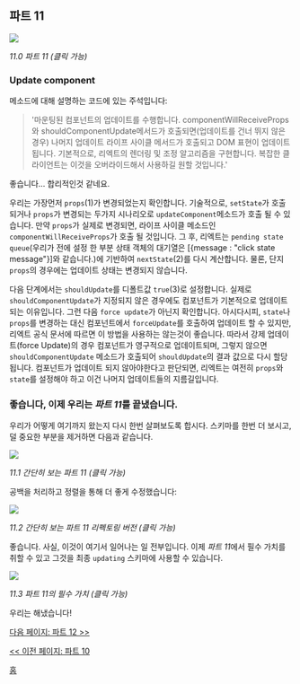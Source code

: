 ## 파트 11

[![](https://rawgit.com/Bogdan-Lyashenko/Under-the-hood-ReactJS/master/stack/images/11/part-11.svg)](https://rawgit.com/Bogdan-Lyashenko/Under-the-hood-ReactJS/master/stack/images/11/part-11.svg)

<em>11.0 파트 11 (클릭 가능)</em>

### Update component

메소드에 대해 설명하는 코드에 있는 주석입니다:
> '마운팅된 컴포넌트의 업데이트를 수행합니다. componentWillReceiveProps와 shouldComponentUpdate메서드가 호출되면(업데이트를 건너 뛰지 않은 경우) 나머지 업데이트 라이프 사이클 메서드가 호출되고 DOM 표현이 업데이트됩니다. 기본적으로, 리엑트의 렌더링 및 조정 알고리즘을 구현합니다. 복잡한 클라이언트는 이것을 오버라이드해서 사용하길 원할 것입니다.'

좋습니다… 합리적인것 같네요.

우리는 가장먼저 `props`(1)가 변경되었는지 확인합니다. 기술적으로, `setState`가 호출되거나 `props`가 변경되는 두가지 시나리오로 `updateComponent`메소드가 호출 될 수 있습니다. 만약 `props`가 실제로 변경되면, 라이프 사이클 메소드인 `componentWillReceiveProps`가 호출 될 것입니다. 그 후, 리엑트는 `pending state queue`(우리가 전에 설정 한 부분 상태 객체의 대기열은 [{message : "click state message"}]와 같습니다.)에 기반하여 `nextState`(2)를 다시 계산합니다. 물론, 단지 `props`의 경우에는 업데이트 상태는 변경되지 않습니다.

다음 단계에서는 `shouldUpdate`를 디폴트값 `true`(3)로 설정합니다. 실제로 `shouldComponentUpdate`가 지정되지 않은 경우에도 컴포넌트가 기본적으로 업데이트되는 이유입니다. 그런 다음 `force update`가 아닌지 확인합니다. 아시다시피, `state`나 `props`를 변경하는 대신 컴포넌트에서 `forceUpdate`를 호출하여 업데이트 할 수 있지만, 리엑트 공식 문서에 따르면 이 방법을 사용하는 않는것이 좋습니다. 따라서 강제 업데이트(force Update)의 경우 컴포넌트가 영구적으로 업데이트되며, 그렇지 않으면 `shouldComponentUpdate` 메소드가 호출되어 `shouldUpdate`의 결과 값으로 다시 할당됩니다. 컴포넌트가 업데이트 되지 않아야한다고 판단되면, 리엑트는 여전히 `props`와 `state`를 설정해야 하고 이건 나머지 업데이트들의 지름길입니다.

### 좋습니다, 이제 우리는 *파트 11*를 끝냈습니다.

우리가 어떻게 여기까지 왔는지 다시 한번 살펴보도록 합시다. 스키마를 한번 더 보시고, 덜 중요한 부분을 제거하면 다음과 같습니다.

[![](https://rawgit.com/Bogdan-Lyashenko/Under-the-hood-ReactJS/master/stack/images/11/part-11-A.svg)](https://rawgit.com/Bogdan-Lyashenko/Under-the-hood-ReactJS/master/stack/images/11/part-11-A.svg)

<em>11.1 간단히 보는 파트 11 (클릭 가능)</em>

공백을 처리하고 정렬을 통해 더 좋게 수정했습니다:

[![](https://rawgit.com/Bogdan-Lyashenko/Under-the-hood-ReactJS/master/stack/images/11/part-11-B.svg)](https://rawgit.com/Bogdan-Lyashenko/Under-the-hood-ReactJS/master/stack/images/11/part-11-B.svg)

<em>11.2 간단히 보는 파트 11 리펙토링 버전 (클릭 가능)</em>

좋습니다. 사실, 이것이 여기서 일어나는 일 전부입니다. 이제 *파트 11*에서 필수 가치를 취할 수 있고 그것을 최종 `updating` 스키마에 사용할 수 있습니다.

[![](https://rawgit.com/Bogdan-Lyashenko/Under-the-hood-ReactJS/master/stack/images/11/part-11-C.svg)](https://rawgit.com/Bogdan-Lyashenko/Under-the-hood-ReactJS/master/stack/images/11/part-11-C.svg)

<em>11.3 파트 11의 필수 가치 (클릭 가능)</em>

우리는 해냈습니다!


[다음 페이지: 파트 12 >>](./Part-12.md)

[<< 이전 페이지: 파트 10](./Part-10.md)


[홈](../../README.md)
